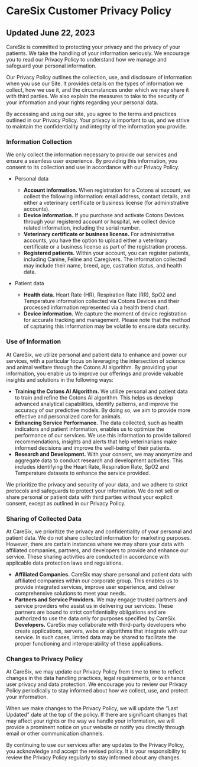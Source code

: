 # CareSix Customer Privacy Policy

## Updated June 22, 2023

CareSix is committed to protecting your privacy and the privacy of your patients. We take the handling of your information seriously. We encourage you to read our Privacy Policy to understand how we manage and safeguard your personal information.
 
Our Privacy Policy outlines the collection, use, and disclosure of information when you use our Site. It provides details on the types of information we collect, how we use it, and the circumstances under which we may share it with third parties. We also explain the measures to take to the security of your information and your rights regarding your personal data.
 
By accessing and using our site, you agree to the terms and practices outlined in our Privacy Policy. Your privacy is important to us, and we strive to maintain the confidentiality and integrity of the information you provide.


### Information Collection

We only collect the information necessary to provide our services and ensure a seamless user experience. By providing this information, you consent to its collection and use in accordance with our Privacy Policy.

* Personal data
    - **Account information.** When registration for a Cotons ai account, we collect the following information: email address, contact details, and either a veterinary certificate or business license (for administrative accounts).
    - **Device information.** If you purchase and activate Cotons Devices through your registered account or hospital, we collect device related information, including the serial number.
    - **Veterinary certificate or business license.** For administrative accounts, you have the option to upload either a veterinary certificate or a business license as part of the registration process.
    - **Registered patients.** Within your account, you can register patients, including Canine, Feline and Caregivers. The information collected may include their name, breed, age, castration status, and health data.

* Patient data
    - **Health data.** Heart Rate (HR), Respiration Rate (RR), SpO2 and Temperature information collected via Cotons Devices and their processed information represented via a health trend chart. 
    - **Device information.** We capture the moment of device registration for accurate tracking and management. Please note that the method of capturing this information may be volatile to ensure data security.


### Use of Information

At CareSix, we utilize personal and patient data to enhance and power our services, with a particular focus on leveraging the intersection of science and animal welfare through the Cotons AI algorithm. By providing your information, you enable us to improve our offerings and provide valuable insights and solutions in the following ways:

* **Training the Cotons AI Algorithm.** We utilize personal and patient data to train and refine the Cotons AI algorithm. This helps us develop advanced analytical capabilities, identify patterns, and improve the accuracy of our predictive models. By doing so, we aim to provide more effective and personalized care for animals.
* **Enhancing Service Performance.** The data collected, such as health indicators and patient information, enables us to optimize the performance of our services. We use this information to provide tailored recommendations, insights and alerts that help veterinarians make informed decisions and improve the well-being of their patients.
* **Research and Development.** With your consent, we may anonymize and aggregate data to conduct research and development activities. This includes identifying the Heart Rate, Respiration Rate, SpO2 and Temperature datasets to enhance the service provided.
 
We prioritize the privacy and security of your data, and we adhere to strict protocols and safeguards to protect your information. We do not sell or share personal or patient data with third parties without your explicit consent, except as outlined in our Privacy Policy.


### Sharing of Collected Data
At CareSix, we prioritize the privacy and confidentiality of your personal and patient data. We do not share collected information for marketing purposes. However, there are certain instances where we may share your data with affiliated companies, partners, and developers to provide and enhance our service. These sharing activities are conducted in accordance with applicable data protection laws and regulations.

* **Affiliated Companies.** CareSix may share personal and patient data with affiliated companies within our corporate group. This enables us to provide integrated services, improve user experience, and deliver comprehensive solutions to meet your needs.
* **Partners and Service Providers.** We may engage trusted partners and service providers who assist us in delivering our services. These partners are bound to strict confidentiality obligations and are authorized to use the data only for purposes specified by CareSix.
**Developers.** CareSix may collaborate with third-party developers who create applications, servers, webs or algorithms that integrate with our service. In such cases, limited data may be shared to facilitate the proper functioning and interoperability of these applications.


### Changes to Privacy Policy

At CareSix, we may update our Privacy Policy from time to time to reflect changes in the data handling practices, legal requirements, or to enhance user privacy and data protection. We encourage you to review our Privacy Policy periodically to stay informed about how we collect, use, and protect your information.
 
When we make changes to the Privacy Policy, we will update the “Last Updated” date at the top of the policy. If there are significant changes that may affect your rights or the way we handle your information, we will provide a prominent notice on your website or notify you directly through email or other communication channels.
 
By continuing to use our services after any updates to the Privacy Policy, you acknowledge and accept the revised policy. It is your responsibility to review the Privacy Policy regularly to stay informed about any changes.
